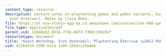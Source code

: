 ```yaml
---
content_type: resource
description: Lecture notes on playtesting games and poker variants. Guest lecturer
  Scot Osterweil. Notes by Clara Rhee.
file: https://ol-ocw-studio-app-qa.s3.amazonaws.com/courses/cms-608-game-design-spring-2008/d13b4f5d3305b12a138433b9cc29ed4a_MITCMS_608s08_lec_notes06.pdf
file_type: application/pdf
parent_uid: 12b60a52-0318-773e-6b72-f3b8c191d3ef
resourcetype: Document
title: "Guest Workshop, Scot Osterweil: Playtesting Exercise \u2013 Poker Variants"
uid: d13b4f5d-3305-b12a-1384-33b9cc29ed4a
---
```

